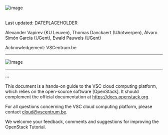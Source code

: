 
![image](logo_vsc_2018)

\
Last updated: DATEPLACEHOLDER

Alexander Vapirev (KU Leuven), Thomas Danckaert (UAntwerpen),
Álvaro Simón García (UGent), Ewald Pauwels (UGent)

Acknowledgement: VSCentrum.be

  ------------------------------------------------- -- -- --
  ![image](logo_auha)

  ------------------------------------------------- -- -- --
:::

This document is a hands-on guide to the VSC cloud computing platform,
which relies on the open-source software
[OpenStack]. It
should complement the official documentation at
<https://docs.openstack.org>.

For all questions concerning the VSC cloud computing platform, please
contact <cloud@vscentrum.be>.

We welcome your feedback, comments and suggestions for improving the
OpenStack Tutorial.
